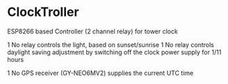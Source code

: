 # ClockTroller
ESP8266 based Controller (2 channel relay) for tower clock

1 No relay controls the light, based on sunset/sunrise
1 No relay controls daylight saving adjustment by switching off the clock power supply for 1/11 hours

1 No GPS receiver (GY-NEO6MV2) supplies the current UTC time
